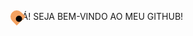 <!DOCTYPE html>
<html lang="en">
<head>
<meta charset="UTF-8">
<meta name="viewport" content="width=device-width, initial-scale=1.0">
<title>Animação de Lápis Escrevendo</title>
<style>
  /* Estilo do lápis */
  .pencil {
    position: absolute;
    width: 20px;
    height: 20px;
    background: #f4a261;
    border-radius: 50% 0 0 50%;
    transform: rotate(45deg);
    animation: pencilMove 3s ease-in-out forwards;
  }
  .pencil:before {
    content: "";
    position: absolute;
    width: 10px;
    height: 10px;
    background: #000;
    border-radius: 50%;
    top: 5px;
    left: 10px;
  }

  /* Animação do texto sendo "escrito" */
  .writing-text {
    font-family: 'Patrick Hand', cursive;
    font-size: 24px;
    color: #333;
    overflow: hidden;
    border-right: .15em solid orange;
    white-space: nowrap;
    margin: 0 auto;
    animation: typing 3s steps(30, end), blink-caret .5s step-end infinite;
  }

  /* Animações */
  @keyframes typing {
    from { width: 0 }
    to { width: 100% }
  }

  @keyframes blink-caret {
    from, to { border-color: transparent }
    50% { border-color: orange; }
  }

  @keyframes pencilMove {
    0% { top: 0; left: 0; }
    100% { top: 30px; left: 320px; }
  }
</style>
</head>
<body>

<div style="position: relative; display: flex; align-items: center;">
  <div class="pencil"></div>
  <div class="writing-text">OLÁ! SEJA BEM-VINDO AO MEU GITHUB!</div>
</div>

</body>
</html>
